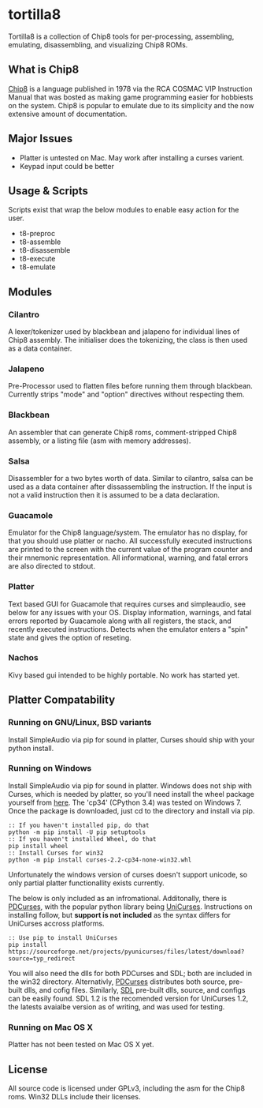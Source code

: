 # tortilla8

Tortilla8 is a collection of Chip8 tools for per-processing, assembling, emulating, disassembling, and visualizing Chip8 ROMs.

## What is Chip8

[Chip8](https://en.wikipedia.org/wiki/CHIP-8) is a language published in 1978 via the RCA COSMAC VIP Instruction Manual that was bosted as making game programming easier for hobbiests on the system. Chip8 is popular to emulate due to its simplicity and the now extensive amount of documentation.

## Major Issues

* Platter is untested on Mac. May work after installing a curses varient.
* Keypad input could be better

## Usage & Scripts

Scripts exist that wrap the below modules to enable easy action for the user.

* t8-preproc
* t8-assemble
* t8-disassemble
* t8-execute
* t8-emulate

## Modules

### Cilantro

A lexer/tokenizer used by blackbean and jalapeno for individual lines of Chip8 assembly. The initialiser does the tokenizing, the class is then used as a data container.

### Jalapeno

Pre-Processor used to flatten files before running them through blackbean. Currently strips "mode" and "option" directives without respecting them.

### Blackbean

An assembler that can generate Chip8 roms, comment-stripped Chip8 assembly, or a listing file (asm with memory addresses).

### Salsa

Disassembler for a two bytes worth of data. Similar to cilantro, salsa can be used as a data container after dissassembling the instruction. If the input is not a valid instruction then it is assumed to be a data declaration.

### Guacamole

Emulator for the Chip8 language/system. The emulator has no display, for that you should use platter or nacho. All successfully executed instructions are printed to the screen with the current value of the program counter and their mnemonic representation. All informational, warning, and fatal errors are also directed to stdout.

### Platter

Text based GUI for Guacamole that requires curses and simpleaudio, see below for any issues with your OS. Display information, warnings, and fatal errors reported by Guacamole along with all registers, the stack, and recently executed instructions. Detects when the emulator enters a "spin" state and gives the option of reseting.

### Nachos

Kivy based gui intended to be highly portable. No work has started yet.

## Platter Compatability

### Running on GNU/Linux, BSD variants

Install SimpleAudio via pip for sound in platter, Curses should ship with your python install.

### Running on Windows

Install SimpleAudio via pip for sound in platter.
Windows does not ship with Curses, which is needed by platter, so you'll need install the wheel package yourself from [here](http://www.lfd.uci.edu/~gohlke/pythonlibs/). The 'cp34' (CPython 3.4) was tested on Windows 7. Once the package is downloaded, just cd to the directory and install via pip.
```
:: If you haven't installed pip, do that
python -m pip install -U pip setuptools
:: If you haven't installed Wheel, do that
pip install wheel
:: Install Curses for win32
python -m pip install curses-2.2-cp34-none-win32.whl
```
Unfortunately the windows version of curses doesn't support unicode, so only partial platter functionallity exists currently.

The below is only included as an infromational.
Additonally, there is [PDCurses](https://pdcurses.sourceforge.io/), with the popular python library being [UniCurses](https://pdcurses.sourceforge.io/). Instructions on installing follow, but **support is not included** as the syntax differs for UniCurses accross platforms.
```
:: Use pip to install UniCurses
pip install https://sourceforge.net/projects/pyunicurses/files/latest/download?source=typ_redirect
```
You will also need the dlls for both PDCurses and SDL; both are included in the win32 directory. Alternativly, [PDCurses](https://pdcurses.sourceforge.io/) distributes both source, pre-built dlls, and cofig files. Similarly, [SDL](https://www.libsdl.org/download-1.2.php) pre-built dlls, source, and configs can be easily found. SDL 1.2 is the recomended version for UniCurses 1.2, the latests avaialbe version as of writing, and was used for testing.

### Running on Mac OS X

Platter has not been tested on Mac OS X yet.

## License

All source code is licensed under GPLv3, including the asm for the Chip8 roms. Win32 DLLs include their licenses.

